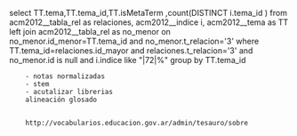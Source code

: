 select TT.tema,TT.tema_id,TT.isMetaTerm
,count(DISTINCT i.tema_id )
		from acm2012__tabla_rel as relaciones,
		acm2012__indice i,
		acm2012__tema as TT
		left join acm2012__tabla_rel as no_menor on no_menor.id_menor=TT.tema_id
		and no_menor.t_relacion='3'
		where
		TT.tema_id=relaciones.id_mayor
		and relaciones.t_relacion='3'
		and no_menor.id is null
        and i.indice like "|72|%"
		group by TT.tema_id


		- notas normalizadas
		- stem
		- acutalizar librerias
		alineación glosado


		http://vocabularios.educacion.gov.ar/admin/tesauro/sobre